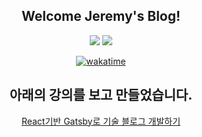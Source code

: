 <div align=center>

## Welcome Jeremy's Blog!

  <img src="https://img.shields.io/badge/gatsby-663399?style=for-the-badge&logo=gatsby&logoColor=white">
  <img src="https://img.shields.io/badge/typescript-3178C6?style=for-the-badge&logo=typescript&logoColor=white">
  <br>

[![wakatime](https://wakatime.com/badge/user/654cd887-c3cd-4b8e-911e-2dccef7698d4/project/09c1c117-5b99-439d-9af0-a7a18eb8a824.svg)](https://wakatime.com/badge/user/654cd887-c3cd-4b8e-911e-2dccef7698d4/project/09c1c117-5b99-439d-9af0-a7a18eb8a824)

## 아래의 강의를 보고 만들었습니다.

[React기반 Gatsby로 기술 블로그 개발하기](https://inf.run/8LJp)
